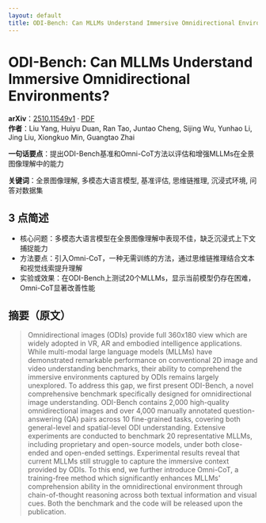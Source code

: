 ```yaml
---
layout: default
title: ODI-Bench: Can MLLMs Understand Immersive Omnidirectional Environments?
---
```


# ODI-Bench: Can MLLMs Understand Immersive Omnidirectional Environments?
**arXiv**：[2510.11549v1](https://arxiv.org/abs/2510.11549) · [PDF](https://arxiv.org/pdf/2510.11549.pdf)  
**作者**：Liu Yang, Huiyu Duan, Ran Tao, Juntao Cheng, Sijing Wu, Yunhao Li, Jing Liu, Xiongkuo Min, Guangtao Zhai  

**一句话要点**：提出ODI-Bench基准和Omni-CoT方法以评估和增强MLLMs在全景图像理解中的能力

**关键词**：全景图像理解, 多模态大语言模型, 基准评估, 思维链推理, 沉浸式环境, 问答对数据集

## 3 点简述
- 核心问题：多模态大语言模型在全景图像理解中表现不佳，缺乏沉浸式上下文捕捉能力
- 方法要点：引入Omni-CoT，一种无需训练的方法，通过思维链推理结合文本和视觉线索提升理解
- 实验或效果：在ODI-Bench上测试20个MLLMs，显示当前模型仍存在困难，Omni-CoT显著改善性能

## 摘要（原文）

> Omnidirectional images (ODIs) provide full 360x180 view which are widely
> adopted in VR, AR and embodied intelligence applications. While multi-modal
> large language models (MLLMs) have demonstrated remarkable performance on
> conventional 2D image and video understanding benchmarks, their ability to
> comprehend the immersive environments captured by ODIs remains largely
> unexplored. To address this gap, we first present ODI-Bench, a novel
> comprehensive benchmark specifically designed for omnidirectional image
> understanding. ODI-Bench contains 2,000 high-quality omnidirectional images and
> over 4,000 manually annotated question-answering (QA) pairs across 10
> fine-grained tasks, covering both general-level and spatial-level ODI
> understanding. Extensive experiments are conducted to benchmark 20
> representative MLLMs, including proprietary and open-source models, under both
> close-ended and open-ended settings. Experimental results reveal that current
> MLLMs still struggle to capture the immersive context provided by ODIs. To this
> end, we further introduce Omni-CoT, a training-free method which significantly
> enhances MLLMs' comprehension ability in the omnidirectional environment
> through chain-of-thought reasoning across both textual information and visual
> cues. Both the benchmark and the code will be released upon the publication.

